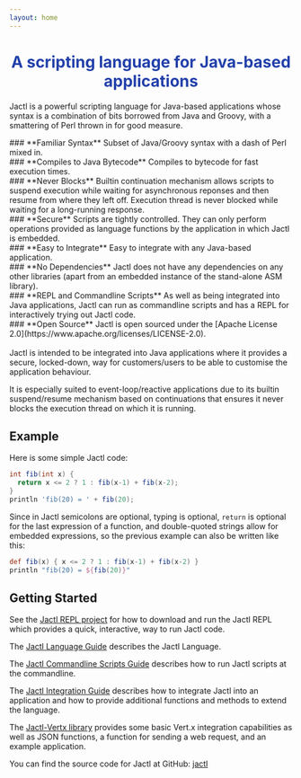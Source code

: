 ```yaml
---
layout: home
---
```


<h1 style="text-align:center;color:#2240aa;">A scripting language for Java-based applications</h1>

Jactl is a powerful scripting language for Java-based applications whose syntax is a combination of bits
borrowed from Java and Groovy, with a smattering of Perl thrown in for good measure.


<div class="row">
  <div class="column" markdown="1">
### **Familiar Syntax**
Subset of Java/Groovy syntax with a dash of Perl mixed in.
  </div>
  <div class="column" markdown="1">
### **Compiles to Java Bytecode**
Compiles to bytecode for fast execution times.
  </div>
</div>

<div class="row">
  <div class="column" markdown="1">
### **Never Blocks**
Builtin continuation mechanism allows scripts to suspend execution while waiting for asynchronous reponses and
then resume from where they left off.
Execution thread is never blocked while waiting for a long-running response.
  </div>
  <div class="column" markdown="1">
### **Secure**
Scripts are tightly controlled.
They can only perform operations provided as language functions by the application in which Jactl is
embedded.
  </div>
</div>

<div class="row">
  <div class="column" markdown="1">
### **Easy to Integrate**
Easy to integrate with any Java-based application.
  </div>
  <div class="column" markdown="1">
### **No Dependencies**
Jactl does not have any dependencies on any other libraries (apart from an embedded instance of the stand-alone ASM
library).
  </div>
</div>

<div class="row">
  <div class="column" markdown="1">
### **REPL and Commandline Scripts**
As well as being integrated into Java applications, Jactl can run as commandline scripts and has a REPL
for interactively trying out Jactl code.
  </div>
  <div class="column" markdown="1">
### **Open Source**
Jactl is open sourced under the [Apache License 2.0](https://www.apache.org/licenses/LICENSE-2.0).
  </div>
</div>

<br/>
Jactl is intended to be integrated into Java applications where it provides a secure, locked-down, way for
customers/users to be able to customise the application behaviour.

It is especially suited to event-loop/reactive applications due to its builtin suspend/resume
mechanism based on continuations that ensures it never blocks the execution thread on which it is
running.

## Example

Here is some simple Jactl code:
```groovy
int fib(int x) {
  return x <= 2 ? 1 : fib(x-1) + fib(x-2);
}
println 'fib(20) = ' + fib(20);
```

Since in Jactl semicolons are optional, typing is optional, `return` is optional for the last expression
of a function, and double-quoted strings allow for embedded expressions, so the previous example
can also be written like this:

```groovy
def fib(x) { x <= 2 ? 1 : fib(x-1) + fib(x-2) }
println "fib(20) = ${fib(20)}"
```

## Getting Started

See the [Jactl REPL project](https://github.com/jaccomoc/jactl-repl) for how to download and run the Jactl REPL
which provides a quick, interactive, way to run Jactl code.

The [Jactl Language Guide](https://jaccomoc.github.io/jactl/language-guide) describes the Jactl Language.

The [Jactl Commandline Scripts Guide](https://jaccomoc.github.io/jactl/command-line-scripts) describes how to run Jactl scripts at the commandline.

The [Jactl Integration Guide](https://jaccomoc.github.io/jactl/integration-guide) describes how to integrate Jactl into an application and how
to provide additional functions and methods to extend the language.

The [Jactl-Vertx library](https://github.com/jaccomoc/jactl-vertx) provides some basic Vert.x integration capabilities
as well as JSON functions, a function for sending a web request, and an example application.

You can find the source code for Jactl at GitHub: [jactl](https://github.com/jaccomoc/jactl)
